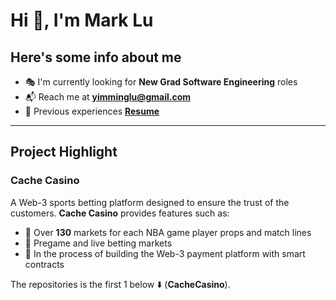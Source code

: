 # Hi 👋, I'm **Mark Lu**


## Here's some info about me

- 🎭 I'm currently looking for **New Grad Software Engineering** roles
- 📬 Reach me at **[yimminglu@gmail.com](mailto:yimminglu@gmail.com)**
- 📄 Previous experiences **[Resume](https://github.com/markamiri/markamiri/blob/main/Mark%20Lu%20Resume.pdf)**

---

## Project Highlight

### **Cache Casino**
A Web-3 sports betting platform designed to ensure the trust of the customers. **Cache Casino** provides features such as:

- 🏡 Over **130** markets for each NBA game player props and match lines
- 📅 Pregame and live betting markets
- 📑 In the process of building the Web-3 payment platform with smart contracts

The repositories is the first 1 below ⬇️ (**CacheCasino**).

<!--
**markamiri/markamiri** is a ✨ _special_ ✨ repository because its `README.md` (this file) appears on your GitHub profile.

Here are some ideas to get you started:

- 🔭 I’m currently working on ...
- 🌱 I’m currently learning ...
- 👯 I’m looking to collaborate on ...
- 🤔 I’m looking for help with ...
- 💬 Ask me about ...
- 📫 How to reach me: ...
- 😄 Pronouns: ...
- ⚡ Fun fact: ...
-->

